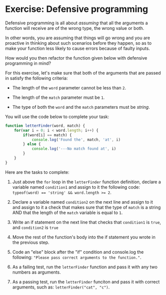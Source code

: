 # Exercise: Defensive programming

Defensive programming is all about _assuming_ that all the arguments a function will receive are of the wrong type,  the wrong value or both.

In other words, you are assuming that things will go wrong and you are proactive in thinking about such scenarios before they happen, so as to make your function less likely to cause errors because of faulty inputs.

How would you then refactor the function given below with defensive programming in mind?

For this exercise, let's make sure that both of the arguments that are passed in satisfy the following criteria:

- The length of the `word` parameter cannot be less than `2`.

- The length of the `match` parameter must be `1`.

- The type of both the `word` and the `match` parameters must be _string_.

You will use the code below to complete your task:
```javascript
function letterFinder(word, match) {
    for(var i = 0; i < word.length; i++) {
        if(word[i] == match) {
            console.log('Found the', match, 'at', i)
        } else {
            console.log('---No match found at', i)
        }
    }
}
```

Here are the tasks to complete:

1. Just above the `for` loop in the `letterFinder` function definition, declare a variable named `condition1` and assign to it the following code: `typeof(word) == 'string' && word.length >= 2`.

2. Declare a variable named `condition2` on the next line and assign to it and assign to it a check that makes sure that the type of `match` is a string AND that the length of the `match` variable is equal to `1`.

3. Write an if statement on the next line that checks that `condition1` is `true`, and `condition2` is `true`

4. Move the rest of the function's body into the if statement you wrote in the previous step.

5. Code an "else" block after the "if" condition and console.log the following: `"Please pass correct arguments to the function."`.

6. As a failing test, run the `letterFinder` function and pass it with any two numbers as arguments.

7. As a passing test, run the `letterFinder` funciton and pass it with correct arguments, such as: `letterFinder("cat", "c")`.